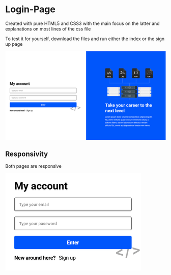 # Login-Page

Created with pure HTML5 and CSS3 with the main focus on the latter and explanations on most lines of the css file

To test it for yourself, download the files and run either the index or the sign up page

<img src="github.assets/1.png" alt="Login page">

## Responsivity

Both pages are responsive

<img src="github.assets/2.png" alt="Login page responsivity demonstration">
